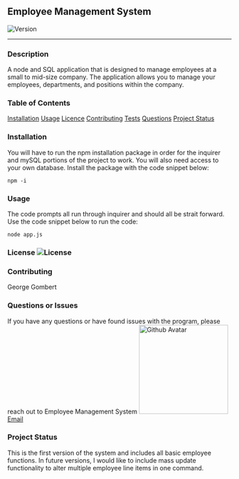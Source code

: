 ## Employee Management System
  ![Version](https://img.shields.io/badge/Version-1.0-green)
  ****
  
  ### Description
  A node and SQL application that is designed to manage employees at a small to mid-size company. The application allows you to manage your employees, departments, and positions within the company. 
  ### Table of Contents
  [Installation](#Installation)
  [Usage](#Usage)
  [Licence](#Licence)
  [Contributing](#Contributing)
  [Tests](#Tests)
  [Questions](#Questions)
  [Project Status](#Project-status)
  
  ### Installation
  You will have to run the npm installation package in order for the inquirer and mySQL portions of the project to work. You will also need access to your own database. Install the package with the code snippet below:
  ```
 npm -i 
```
  ### Usage
  The code prompts all run through inquirer and should all be strait forward. Use the code snippet below to run the code:
  ```
 node app.js 
```

  ### License ![License](https://img.shields.io/badge/License-MIT-blue)
  
  ### Contributing
  George Gombert
  
  ### Questions or Issues
  If you have any questions or have found issues with the program, please reach out to Employee Management System
  <img src="https://avatars3.githubusercontent.com/u/59551782?v=4" alt="Github Avatar" width="200"/> [Email](georgegombert@gmail.com)

  ### Project Status
  This is the first version of the system and includes all basic employee functions. In future versions, I would like to include mass update functionality to alter multiple employee line items in one command. 